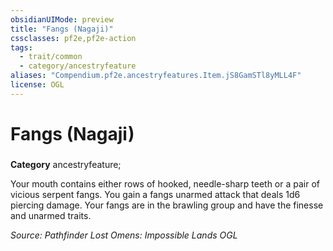 ```yaml
---
obsidianUIMode: preview
title: "Fangs (Nagaji)"
cssclasses: pf2e,pf2e-action
tags:
  - trait/common
  - category/ancestryfeature
aliases: "Compendium.pf2e.ancestryfeatures.Item.jS8GamSTl8yMLL4F"
license: OGL
---
```

# Fangs (Nagaji)

### 

**Category** ancestryfeature; 




Your mouth contains either rows of hooked, needle-sharp teeth or a pair of vicious serpent fangs. You gain a fangs unarmed attack that deals 1d6 piercing damage. Your fangs are in the brawling group and have the finesse and unarmed traits.

*Source: Pathfinder Lost Omens: Impossible Lands*
*OGL*